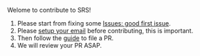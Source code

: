 Welome to contribute to SRS!

1. Please start from fixing some [Issues: good first issue](https://github.com/ossrs/srs/issues?q=is%3Aopen+is%3Aissue+label%3A%22good+first+issue%22).
1. Please [setup your email](https://ossrs.io/lts/en-us/how-to-file-pr#setup-your-email) before contributing, this is important.
1. Then follow the [guide](https://ossrs.io/lts/en-us/how-to-file-pr) to file a PR.
1. We will review your PR ASAP.

